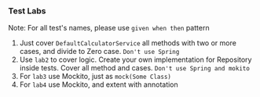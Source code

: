 ### Test Labs


Note: For all test's names, please use `given when then` pattern
1. Just cover `DefaultCalculatorService` all methods with two or more cases, and divide to Zero case. `Don't use Spring`
2. Use `lab2` to cover logic. Create your own implementation for Repository inside tests. Cover all method and cases. `Don't use Spring and mokito`
3. For `lab3` use Mockito, just as `mock(Some Class)`
4. For `lab4` use Mockito, and extent with annotation 